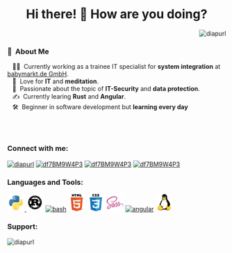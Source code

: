 <h1 align="center">Hi there! 👋 How are you doing?</h1>
<p align="right"><img src="https://komarev.com/ghpvc/?username=diapurl&label=Profile%20views&color=0e75b6&style=flat" alt="diapurl"/></p>

### :space_invader: &nbsp;About Me

&nbsp;&nbsp;&nbsp;:technologist: &nbsp;Currently working as a trainee IT specialist for **system integration** at [babymarkt.de GmbH](https://www.babymarkt.de/).\
&nbsp;&nbsp;&nbsp;:seedling: &nbsp;Love for **IT** and **meditation**.\
&nbsp;&nbsp;&nbsp;:heartbeat: &nbsp;Passionate about the topic of **IT-Security** and **data protection**.\
&nbsp;&nbsp;&nbsp;:writing_hand: &nbsp;Currently learing **Rust** and **Angular**.\
&nbsp;&nbsp;&nbsp;:hammer_and_wrench: &nbsp;Beginner in software development but **learning every day**

<br>
<br>

<h3 align="left">Connect with me:</h3>
<p align="left">
<a href="https://twitter.com/diapurl" target="blank"><img align="center" src="https://raw.githubusercontent.com/rahuldkjain/github-profile-readme-generator/master/src/images/icons/Social/twitter.svg" alt="diapurl" height="30"/></a>
<a href="https://discord.gg/df7BM9W4P3" target="blank"><img align="center" src="https://raw.githubusercontent.com/rahuldkjain/github-profile-readme-generator/master/src/images/icons/Social/discord.svg" alt="df7BM9W4P3" height="35"/></a>
<a href="https://steamcommunity.com/profiles/76561198452856084/" target="blank"><img align="center" src="https://www.vectorlogo.zone/logos/steampowered/steampowered-icon.svg" alt="df7BM9W4P3" height="30" /></a>
<a href="https://t.me/diapurl" target="blank"><img align="center" src="https://www.vectorlogo.zone/logos/telegram/telegram-tile.svg" alt="df7BM9W4P3" height="30" /></a>
</p>

<h3 align="left">Languages and Tools:</h3>
<a href="https://www.python.org" target="_blank" rel="noreferrer"> <img src="https://raw.githubusercontent.com/devicons/devicon/master/icons/python/python-original.svg" alt="python" width="40" height="40Rus/></a>
<a href="https://www.rust-lang.org" target="_blank" rel="noreferrer"> <img src="https://raw.githubusercontent.com/devicons/devicon/master/icons/rust/rust-plain.svg" alt="rust" width="40" height="40"/></a>
<a href="https://www.gnu.org/software/bash/" target="_blank" rel="noreferrer"> <img src="https://www.vectorlogo.zone/logos/gnu_bash/gnu_bash-icon.svg" alt="bash" width="40" height="40"/></a>
<a href="https://www.w3.org/html/" target="_blank" rel="noreferrer"> <img src="https://raw.githubusercontent.com/devicons/devicon/master/icons/html5/html5-original-wordmark.svg" alt="html5" width="40" height="40"/></a>
<a href="https://www.w3schools.com/css/" target="_blank" rel="noreferrer"> <img src="https://raw.githubusercontent.com/devicons/devicon/master/icons/css3/css3-original-wordmark.svg" alt="css3" width="40" height="40"/></a>
<a href="https://sass-lang.com" target="_blank" rel="noreferrer"> <img src="https://raw.githubusercontent.com/devicons/devicon/master/icons/sass/sass-original.svg" alt="sass" width="40" height="40"/></a>
<a href="https://angular.io" target="_blank" rel="noreferrer"> <img src="https://angular.io/assets/images/logos/angular/angular.svg" alt="angular" width="40" height="40"/></a>
<a href="https://www.linux.org/" target="_blank" rel="noreferrer"> <img src="https://raw.githubusercontent.com/devicons/devicon/master/icons/linux/linux-original.svg" alt="linux" width="40" height="40"/></a>

<h3 align="left">Support:</h3>
<p><a href="https://www.buymeacoffee.com/diapurl"> <img align="left" src="https://cdn.buymeacoffee.com/buttons/v2/default-yellow.png" height="50" width="210" alt="diapurl" /></a></p>

